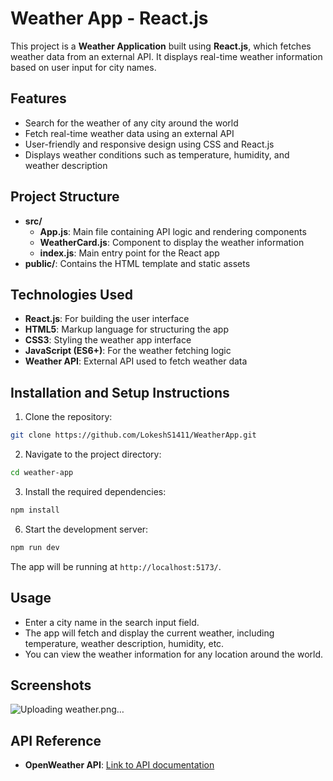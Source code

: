 
# Weather App - React.js

This project is a **Weather Application** built using **React.js**, which fetches weather data from an external API. It displays real-time weather information based on user input for city names.

## Features

- Search for the weather of any city around the world
- Fetch real-time weather data using an external API
- User-friendly and responsive design using CSS and React.js
- Displays weather conditions such as temperature, humidity, and weather description

## Project Structure

- **src/**
  - **App.js**: Main file containing API logic and rendering components
  - **WeatherCard.js**: Component to display the weather information
  - **index.js**: Main entry point for the React app
- **public/**: Contains the HTML template and static assets

## Technologies Used

- **React.js**: For building the user interface
- **HTML5**: Markup language for structuring the app
- **CSS3**: Styling the weather app interface
- **JavaScript (ES6+)**: For the weather fetching logic
- **Weather API**: External API used to fetch weather data

## Installation and Setup Instructions

1. Clone the repository:

```bash
git clone https://github.com/LokeshS1411/WeatherApp.git
```

2. Navigate to the project directory:

```bash
cd weather-app
```

3. Install the required dependencies:

```bash
npm install
```

6. Start the development server:

```bash
npm run dev
```

The app will be running at `http://localhost:5173/`.

## Usage

- Enter a city name in the search input field.
- The app will fetch and display the current weather, including temperature, weather description, humidity, etc.
- You can view the weather information for any location around the world.

## Screenshots
![Uploading weather.png…]()




## API Reference

- **OpenWeather API**: [Link to API documentation](https://openweathermap.org/api)




